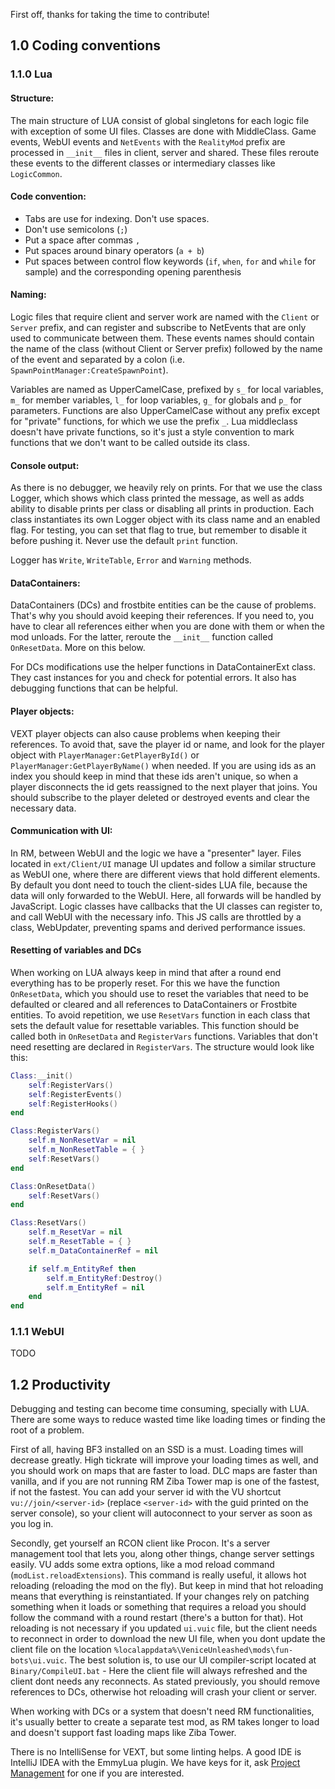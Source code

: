 First off, thanks for taking the time to contribute!

## 1.0 Coding conventions

### 1.1.0 Lua

#### Structure:

  The main structure of LUA consist of global singletons for each logic file with exception of some UI files. Classes are done with MiddleClass.
  Game events, WebUI events and `NetEvents` with the `RealityMod` prefix are processed in `__init__` files
  in client, server and shared. These files reroute these events to the different classes or intermediary
  classes like `LogicCommon`.

#### Code convention:

  * Tabs are use for indexing. Don't use spaces.
  * Don't use semicolons (`;`)
  * Put a space after commas `,`
  * Put spaces around binary operators (`a + b`)
  * Put spaces between control flow keywords (`if`, `when`, `for` and `while` for sample) and the corresponding opening parenthesis

#### Naming:

  Logic files that require client and server work are named with the `Client`
  or `Server` prefix, and can register and subscribe to NetEvents that are only used to communicate between
  them. These events names should contain the name of the class (without Client or Server prefix) followed by the
  name of the event and separated by a colon (i.e. `SpawnPointManager:CreateSpawnPoint`).

  Variables are named as UpperCamelCase, prefixed by `s_` for local variables, `m_` for member variables, `l_` for loop variables,
  `g_` for globals and `p_` for parameters. Functions are also UpperCamelCase without any prefix except for "private" functions, for which we use the prefix `_`. Lua middleclass doesn't have private functions, so it's just a style convention to mark functions that we don't want to be called outside its class.

#### Console output:

  As there is no debugger, we heavily rely on prints. For that we use the class Logger, which shows which class
  printed the message, as well as adds ability to disable prints per class or disabling all prints in production.
  Each class instantiates its own Logger object with its class name and an enabled flag. For testing, you can set that flag
  to true, but remember to disable it before pushing it.
  Never use the default `print` function.

  Logger has `Write`, `WriteTable`, `Error` and `Warning` methods.

#### DataContainers:

  DataContainers (DCs) and frostbite entities can be the cause of problems. That's why you should avoid keeping their
  references. If you need to, you have to clear all references either when you are done with them or when the
  mod unloads. For the latter, reroute the `__init__` function called `OnResetData`. More on this below.

  For DCs modifications use the helper functions in DataContainerExt class. They cast instances for you and check
  for potential errors. It also has debugging functions that can be helpful.

#### Player objects:

  VEXT player objects can also cause problems when keeping their references. To avoid that, save the player id or name,
  and look for the player object with `PlayerManager:GetPlayerById()` or `PlayerManager:GetPlayerByName()` when
  needed. If you
  are using ids as an index you should keep in mind that these ids aren't unique, so when a player disconnects the id
  gets reassigned to the next player that joins. You should subscribe to the player deleted or destroyed events and
  clear the necessary data.

#### Communication with UI:

  In RM, between WebUI and the logic we have a "presenter" layer. Files located in `ext/Client/UI` manage UI updates
  and follow a similar structure as WebUI one, where there are different views that hold different elements.
  By default you dont need to touch the client-sides LUA file, because the data will only forwarded to the WebUI. Here, all forwards will be handled by JavaScript.
  Logic classes have callbacks that the UI classes can register to, and call WebUI with the necessary info. This JS
  calls are throttled by a class, WebUpdater, preventing spams and derived performance issues.

#### Resetting of variables and DCs

  When working on LUA always keep in mind that after a round end everything has to be properly reset. For this we have
  the function `OnResetData`, which you should use to reset the variables that need to be defaulted or cleared and
  all references to DataContainers or Frostbite entities. To avoid repetition, we use `ResetVars`
  function in each class that sets the default value for resettable variables. This function should be called both in
  `OnResetData` and `RegisterVars` functions. Variables that don't need resetting are declared in `RegisterVars`.
  The structure would look like this:

  ```lua
  Class:__init()
      self:RegisterVars()
      self:RegisterEvents()
      self:RegisterHooks()
  end

  Class:RegisterVars()
      self.m_NonResetVar = nil
      self.m_NonResetTable = { }
      self:ResetVars()
  end

  Class:OnResetData()
      self:ResetVars()
  end

  Class:ResetVars()
      self.m_ResetVar = nil
      self.m_ResetTable = { }
      self.m_DataContainerRef = nil

      if self.m_EntityRef then
          self.m_EntityRef:Destroy()
          self.m_EntityRef = nil
      end
  end
  ```

### 1.1.1 WebUI

TODO

## 1.2 Productivity

Debugging and testing can become time consuming, specially with LUA. There are some ways to reduce wasted time like
loading times or finding the root of a problem.

First of all, having BF3 installed on an SSD is a must. Loading times will decrease greatly. High tickrate will
improve your loading times as well, and you should work on maps that are faster to load. DLC maps are faster than
vanilla, and if you are not running RM Ziba Tower map is one of the fastest, if not the fastest. You can
add your server id with the VU shortcut `vu://join/<server-id>` (replace `<server-id>` with the guid printed on the server console),
so your client will autoconnect to your server as soon as you log in.

Secondly, get yourself an RCON client like Procon. It's a server management tool that lets you, along other things,
change server settings easily. VU adds some extra options, like a mod reload command (`modList.reloadExtensions`).
This command is really useful, it allows hot reloading (reloading the mod on the fly). But keep in mind that hot
reloading means that everything is reinstantiated. If your changes rely on patching something when it loads or
something that requires a reload you should follow the command with a round restart (there's a button for that).
Hot reloading is not necessary if you updated `ui.vuic` file, but the client needs to reconnect in order to download
the new UI file, when you dont update the client file on the location `%localappdata%\VeniceUnleashed\mods\fun-bots\ui.vuic`.
The best solution is, to use our UI compiler-script located at `Binary/CompileUI.bat` - Here the client file will always
refreshed and the client dont needs any reconnects.
As stated previously, you should remove references to DCs, otherwise hot reloading will crash your client or server.

When working with DCs or a system that doesn't need RM functionalities, it's usually better to create a separate test
mod, as RM takes longer to load and doesn't support fast loading maps like Ziba Tower.

There is no IntelliSense for VEXT, but some linting helps. A good IDE is IntelliJ IDEA with the EmmyLua plugin.
We have keys for it, ask [Project Management](#project-management) for one if you are interested.
